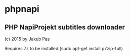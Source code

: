 phpnapi
=======

PHP NapiProjekt subtitles downloader
------------------------------------

(c) 2015 by Jakub Pas

Requires 7z to be installed (sudo apt-get install p7zip-full)
